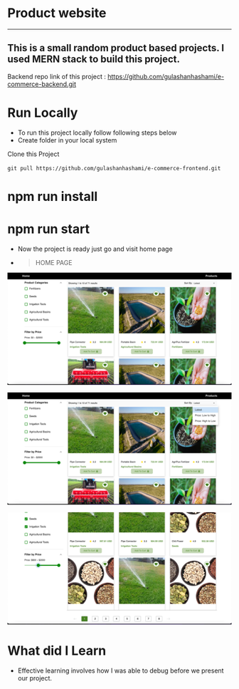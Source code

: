 # Product website

---

## This is a small random product based projects. I used MERN stack to build this project.

Backend repo link of this project : https://github.com/gulashanhashami/e-commerce-backend.git

# Run Locally

- To run this project locally follow following steps below
- Create folder in your local system

Clone this Project

`git pull https://github.com/gulashanhashami/e-commerce-frontend.git`

# npm run install
# npm run start
- Now the project is ready just go and visit home page

- > HOME PAGE

![homepage](./Images/image1.png)

![homepage](./Images/image2.png)

![homepage](./Images/image3.png)



# What did I Learn

- Effective learning involves how I was able to debug before we present our project.

